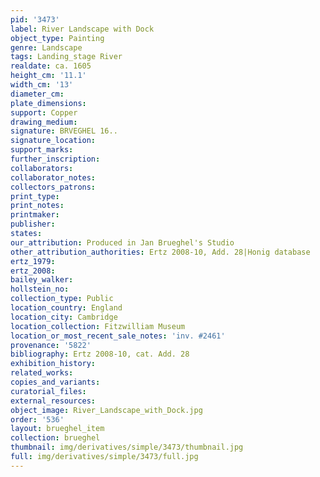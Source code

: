 ```yaml
---
pid: '3473'
label: River Landscape with Dock
object_type: Painting
genre: Landscape
tags: Landing_stage River
realdate: ca. 1605
height_cm: '11.1'
width_cm: '13'
diameter_cm: 
plate_dimensions: 
support: Copper
drawing_medium: 
signature: BRVEGHEL 16..
signature_location: 
support_marks: 
further_inscription: 
collaborators: 
collaborator_notes: 
collectors_patrons: 
print_type: 
print_notes: 
printmaker: 
publisher: 
states: 
our_attribution: Produced in Jan Brueghel's Studio
other_attribution_authorities: Ertz 2008-10, Add. 28|Honig database
ertz_1979: 
ertz_2008: 
bailey_walker: 
hollstein_no: 
collection_type: Public
location_country: England
location_city: Cambridge
location_collection: Fitzwilliam Museum
location_or_most_recent_sale_notes: 'inv. #2461'
provenance: '5822'
bibliography: Ertz 2008-10, cat. Add. 28
exhibition_history: 
related_works: 
copies_and_variants: 
curatorial_files: 
external_resources: 
object_image: River_Landscape_with_Dock.jpg
order: '536'
layout: brueghel_item
collection: brueghel
thumbnail: img/derivatives/simple/3473/thumbnail.jpg
full: img/derivatives/simple/3473/full.jpg
---
```

